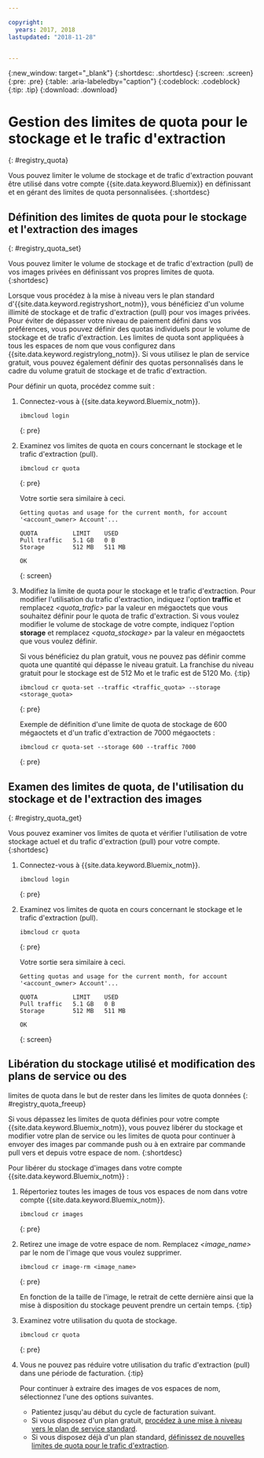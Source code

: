 ```yaml
---

copyright:
  years: 2017, 2018
lastupdated: "2018-11-28"


---
```


{:new_window: target="_blank"}
{:shortdesc: .shortdesc}
{:screen: .screen}
{:pre: .pre}
{:table: .aria-labeledby="caption"}
{:codeblock: .codeblock}
{:tip: .tip}
{:download: .download}


# Gestion des limites de quota pour le stockage et le trafic d'extraction
{: #registry_quota}

Vous pouvez limiter le volume de stockage et de trafic d'extraction pouvant
être utilisé dans votre compte
{{site.data.keyword.Bluemix}} en
définissant et en gérant des limites de quota personnalisées.
{:shortdesc}


## Définition des limites de quota pour le stockage et l'extraction des images
{: #registry_quota_set}

Vous pouvez limiter le volume de stockage et de trafic d'extraction (pull)
de vos images privées en définissant vos propres limites de quota.
{:shortdesc}

Lorsque vous procédez à la mise à niveau vers le plan standard
d'{{site.data.keyword.registryshort_notm}}, vous
bénéficiez d'un volume illimité de stockage et de trafic d'extraction (pull) pour vos
images privées. Pour éviter de dépasser votre niveau de paiement défini dans vos
préférences, vous pouvez définir des quotas individuels pour le volume de stockage et de
trafic d'extraction. Les limites de quota sont appliquées à tous les espaces de nom que
vous configurez dans {{site.data.keyword.registrylong_notm}}. Si
vous utilisez le plan de service gratuit, vous pouvez également définir des quotas
personnalisés dans le cadre du volume gratuit de stockage et de trafic d'extraction.

Pour définir un quota, procédez comme suit :

1.  Connectez-vous à {{site.data.keyword.Bluemix_notm}}.

    ```
    ibmcloud login
    ```
    {: pre}

2.  Examinez vos limites de quota en cours concernant le stockage et le trafic
d'extraction (pull).

    ```
    ibmcloud cr quota
    ```
    {: pre}

    Votre sortie sera similaire à ceci.

    ```
    Getting quotas and usage for the current month, for account '<account_owner> Account'...

    QUOTA          LIMIT    USED   
    Pull traffic   5.1 GB   0 B   
    Storage        512 MB   511 MB

    OK
    ```
    {: screen}

3.  Modifiez la limite de quota pour le stockage et le trafic d'extraction. Pour modifier l'utilisation du trafic d'extraction, indiquez l'option
**traffic** et remplacez
_&lt;quota_trafic&gt;_ par la valeur en mégaoctets que vous souhaitez
définir pour le quota de trafic d'extraction. Si vous voulez modifier le volume de
stockage de votre compte, indiquez l'option **storage** et
remplacez _&lt;quota_stockage&gt;_ par la valeur en mégaoctets que vous
voulez définir.

    Si vous bénéficiez du plan gratuit, vous ne pouvez pas définir comme quota une
quantité qui dépasse le niveau gratuit. La franchise du niveau gratuit pour le stockage
est de 512 Mo et le trafic est de 5120 Mo.
    {:tip}

    ```
    ibmcloud cr quota-set --traffic <traffic_quota> --storage <storage_quota>
    ```
    {: pre}

    Exemple de définition d'une limite de quota de stockage de 600 mégaoctets et d'un trafic
d'extraction de 7000 mégaoctets :

    ```
    ibmcloud cr quota-set --storage 600 --traffic 7000
    ```
    {: pre}


## Examen des limites de quota, de l'utilisation du stockage et de l'extraction des images
{: #registry_quota_get}

Vous pouvez examiner vos limites de quota et vérifier l'utilisation de votre
stockage actuel et du trafic d'extraction (pull) pour votre compte.
{:shortdesc}

1.  Connectez-vous à {{site.data.keyword.Bluemix_notm}}.

    ```
    ibmcloud login
    ```
    {: pre}

2.  Examinez vos limites de quota en cours concernant le stockage et le trafic
d'extraction (pull).

    ```
    ibmcloud cr quota
    ```
    {: pre}

    Votre sortie sera similaire à ceci.

    ```
    Getting quotas and usage for the current month, for account '<account_owner> Account'...

    QUOTA          LIMIT    USED   
    Pull traffic   5.1 GB   0 B   
    Storage        512 MB   511 MB

    OK
    ```
    {: screen}


## Libération du stockage utilisé et modification des plans de service ou des
limites de quota dans le but de rester dans les limites de quota données
{: #registry_quota_freeup}

Si vous dépassez les limites de quota définies pour votre compte
{{site.data.keyword.Bluemix_notm}}, vous
pouvez libérer du stockage et modifier votre plan de service ou les limites de quota pour
continuer à envoyer des images par commande push ou à en extraire par commande pull vers
et depuis votre espace de nom.
{:shortdesc}

Pour libérer du stockage d'images dans votre compte {{site.data.keyword.Bluemix_notm}} :

1.  Répertoriez toutes les images de tous vos espaces de nom dans votre compte {{site.data.keyword.Bluemix_notm}}.

    ```
    ibmcloud cr images
    ```
    {: pre}

2.  Retirez une image de votre espace de nom. Remplacez _&lt;image_name&gt;_ par le nom de l'image que vous voulez supprimer.

    ```
    ibmcloud cr image-rm <image_name>
    ```
    {: pre}

    En fonction de la taille de l'image, le retrait de cette dernière ainsi que la mise à disposition du
stockage peuvent prendre un certain temps.
    {:tip}

3.  Examinez votre utilisation du quota de stockage.

    ```
    ibmcloud cr quota
    ```
    {: pre}

4. Vous ne pouvez pas réduire votre utilisation du trafic d'extraction (pull)
dans une période de facturation.
   {:tip}

    Pour continuer à extraire des images de vos espaces de nom, sélectionnez l'une des options suivantes.

    -   Patientez jusqu'au début du cycle de facturation suivant.
    -   Si vous disposez d'un plan gratuit,
[procédez à une mise à niveau vers le plan de
service standard](registry_overview.html#registry_plan_upgrade).
    -   Si vous disposez déjà d'un plan standard,
[définissez de nouvelles limites de quota pour le
trafic d'extraction](#registry_quota_set).
